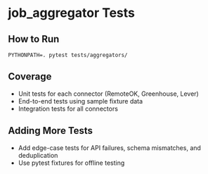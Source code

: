 # job_aggregator Tests

## How to Run
```
PYTHONPATH=. pytest tests/aggregators/
```

## Coverage
- Unit tests for each connector (RemoteOK, Greenhouse, Lever)
- End-to-end tests using sample fixture data
- Integration tests for all connectors

## Adding More Tests
- Add edge-case tests for API failures, schema mismatches, and deduplication
- Use pytest fixtures for offline testing
